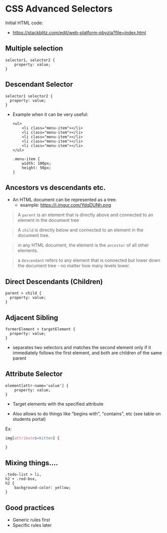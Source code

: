 

# CSS Advanced Selectors



<!--

methodology: self-guided, just mention a few things

-->


Initial HTML code:
- https://stackblitz.com/edit/web-platform-pbyzia?file=index.html



## Multiple selection



```
selector1, selector2 {
    property: value;
}
```



## Descendant Selector

```
selector1 selector2 {
  property: value;
}

```


- Example when it can be very useful:

    ```
    <ul>
        <li class="menu-item"></li>
        <li class="menu-item"></li>
        <li class="menu-item"></li>
        <li class="menu-item"></li>
        <li class="menu-item"></li>
    </ul>
    ```

    ```
    .menu-item {
        width: 100px;
        height: 50px;
    }
    ```


## Ancestors vs descendants etc.


- An HTML document can be represented as a tree.
  - example: https://i.imgur.com/YdqDUNh.png



> A `parent` is an element that is directly above and connected to an element in the document tree

> A `child` is directly below and connected to an element in the document tree.


> in any HTML document, the <body> element is the `ancestor` of all other elements. 

> a `descendant` refers to any element that is connected but lower down the document tree - no matter how many levels lower.



## Direct Descendants (Children)



```
parent > child {
  property: value;
}
```



## Adjacent Sibling

```
formerElement + targetElement {
  property: value;
}
```

- separates two selectors and matches the second element only if it immediately follows the first element, and both are children of the same parent 


## Attribute Selector


```
element[attr-name='value'] {
    property: value;
}
```

- Target elements with the specified attribute

- Also allows to do things like "begins with", "contains", etc (see table on students portal)

Ex:
  ```css
  img[attribute$=kitten] {

  }
  ```



## Mixing things....

```
.todo-list > li,
h2 + .red-box,
h2 {
    background-color: yellow;
}
```


## Good practices

- Generic rules first
- Specific rules later